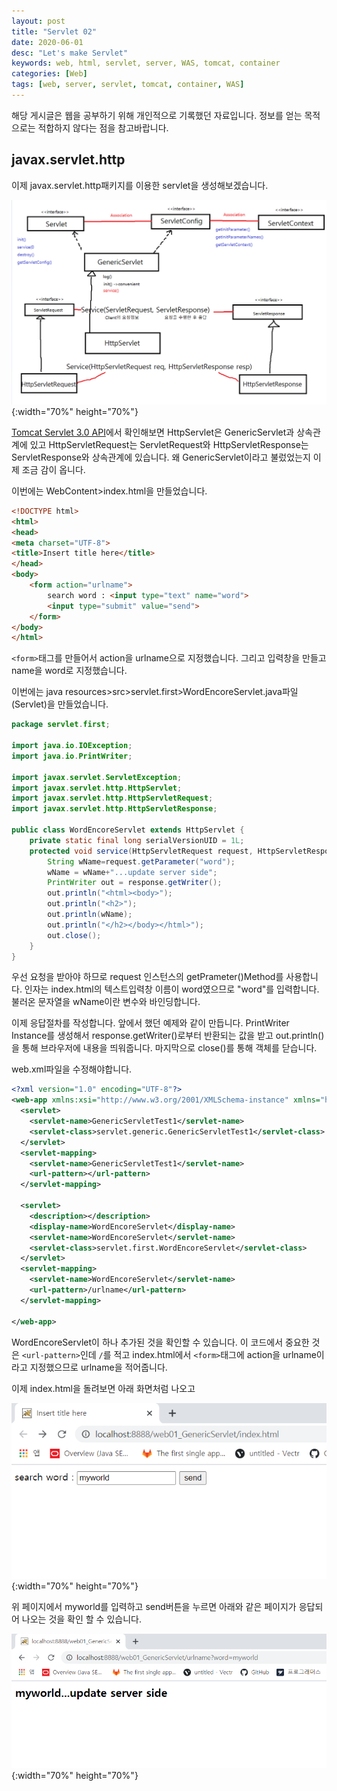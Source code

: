 ```yaml
---
layout: post
title: "Servlet 02"
date: 2020-06-01
desc: "Let's make Servlet"
keywords: web, html, servlet, server, WAS, tomcat, container
categories: [Web]
tags: [web, server, servlet, tomcat, container, WAS]
---
```

해당 게시글은 웹을 공부하기 위해 개인적으로 기록했던 자료입니다. 정보를 얻는 목적으로는 적합하지 않다는 점을 참고바랍니다. 

## javax.servlet.http

이제 javax.servlet.http패키지를 이용한 servlet을 생성해보겠습니다.

![20httpServlet](/static/assets/img/blog/web/02MakeServlet/20httpServlet.png){:width="70%" height="70%"}

[Tomcat Servlet 3.0 API](http://tomcat.apache.org/tomcat-7.0-doc/servletapi/index.html)에서 확인해보면 HttpServlet은 GenericServlet과 상속관계에 있고 HttpServletRequest는 ServletRequest와 HttpServletResponse는 ServletResponse와 상속관계에 있습니다. 왜 GenericServlet이라고 불렀었는지 이제 조금 감이 옵니다. 


이번에는 WebContent>index.html을 만들었습니다. 
~~~html
<!DOCTYPE html>
<html>
<head>
<meta charset="UTF-8">
<title>Insert title here</title>
</head>
<body>
    <form action="urlname">
        search word : <input type="text" name="word">
        <input type="submit" value="send">
    </form>
</body>
</html>
~~~

`<form>`태그를 만들어서 action을 urlname으로 지정했습니다. 그리고 입력창을 만들고 name을 word로 지정했습니다. 

이번에는 java resources>src>servlet.first>WordEncoreServlet.java파일(Servlet)을 만들었습니다. 
~~~java
package servlet.first;

import java.io.IOException;
import java.io.PrintWriter;

import javax.servlet.ServletException;
import javax.servlet.http.HttpServlet;
import javax.servlet.http.HttpServletRequest;
import javax.servlet.http.HttpServletResponse;

public class WordEncoreServlet extends HttpServlet {
	private static final long serialVersionUID = 1L;
	protected void service(HttpServletRequest request, HttpServletResponse response) throws ServletException, IOException {
		String wName=request.getParameter("word");
		wName = wName+"...update server side";
		PrintWriter out = response.getWriter();
		out.println("<html><body>");
		out.println("<h2>");
		out.println(wName);
		out.println("</h2></body></html>");
		out.close();
	}
}
~~~

우선 요청을 받아야 하므로 request 인스턴스의 getPrameter()Method를 사용합니다. 인자는 index.html의 텍스트입력창 이름이 word였으므로 "word"를 입력합니다. 불러온 문자열을 wName이란 변수와 바인딩합니다. 

이제 응답절차를 작성합니다. 앞에서 했던 예제와 같이 만듭니다. PrintWriter Instance를 생성해서 response.getWriter()로부터 반환되는 값을 받고 out.println()을 통해 브라우저에 내용을 띄워줍니다. 마지막으로 close()를 통해 객체를 닫습니다. 


web.xml파일을 수정해야합니다. 
~~~xml
<?xml version="1.0" encoding="UTF-8"?>
<web-app xmlns:xsi="http://www.w3.org/2001/XMLSchema-instance" xmlns="http://java.sun.com/xml/ns/javaee" xsi:schemaLocation="http://java.sun.com/xml/ns/javaee http://java.sun.com/xml/ns/javaee/web-app_2_5.xsd" id="WebApp_ID" version="2.5">
  <servlet>
    <servlet-name>GenericServletTest1</servlet-name>
    <servlet-class>servlet.generic.GenericServletTest1</servlet-class>
  </servlet>
  <servlet-mapping>
    <servlet-name>GenericServletTest1</servlet-name>
    <url-pattern></url-pattern>
  </servlet-mapping>
  
  <servlet>
    <description></description>
    <display-name>WordEncoreServlet</display-name>
    <servlet-name>WordEncoreServlet</servlet-name>
    <servlet-class>servlet.first.WordEncoreServlet</servlet-class>
  </servlet>
  <servlet-mapping>
    <servlet-name>WordEncoreServlet</servlet-name>
    <url-pattern>/urlname</url-pattern>
  </servlet-mapping>
  
</web-app>
~~~

WordEncoreServlet이 하나 추가된 것을 확인할 수 있습니다. 이 코드에서 중요한 것은 `<url-pattern>`인데 `/`를 적고 index.html에서 `<form>`태그에 action을 urlname이라고 지정했으므로 urlname을 적어줍니다. 

이제 index.html을 돌려보면 아래 화면처럼 나오고

![21httpServlet02](/static/assets/img/blog/web/02MakeServlet/21httpServlet02.png){:width="70%" height="70%"}

위 페이지에서 myworld를 입력하고 send버튼을 누르면 아래와 같은 페이지가 응답되어 나오는 것을 확인 할 수 있습니다. 

![22httpServlet02response](/static/assets/img/blog/web/02MakeServlet/22httpServlet02response.png){:width="70%" height="70%"}